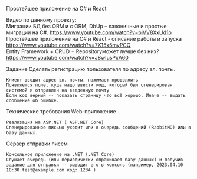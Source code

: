 Простейшее приложение на C# и React

Видео по данному проекту:<br>
Миграции БД без ORM и с ORM, DbUp – лаконичные и простые миграции на C#.  https://www.youtube.com/watch?v=blVV8XxUd1o <br>
Простейшее приложение на C# и React - описание работы и запуска  https://www.youtube.com/watch?v=7X15x5myPCQ <br>
Entity Framework + CRUD + Repositoryможет лучше без них?    https://www.youtube.com/watch?v=J8wIusPxA60 <br>




Задание
Сделать регистрацию пользователя по адресу эл. почты.

    Клиент вводит адрес эл. почты, нажимает продолжить
    Появляется поле, куда надо ввести код, который был сгенерирован системой и отправлен на введенную почту
    Если код верный -- показать страницу что всё хорошо. Иначе -- выдать сообщение об ошибке.

Технические требования
Web-приложение

    Реализация на ASP.NET ( ASP.NET Core)
    Сгенерированное письмо уходит или в очередь сообщений (RabbitMQ) или в базу данных.

Сервер отправки писем

    Консольное приложение на .NET (.NET Core)
    Слушает очередь (или периодически опрашивает базу данных) и получив задание для отправки -- выводит его в консоль (например, 2023.04.10 18:30 test@example.com код: 1234 )
